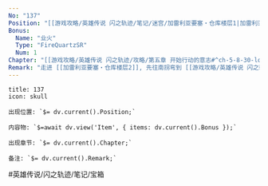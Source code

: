 ```yaml
---
No: "137"
Position: "[[游戏攻略/英雄传说 闪之轨迹/笔记/迷宫/加雷利亚要塞・仓库楼层1|加雷利亚要塞・仓库楼层1]]"
Bonus: 
  Name: "业火"
  Type: "FireQuartzSR"
  Num: 1
Chapter: "[[游戏攻略/英雄传说 闪之轨迹/攻略/第五章 开始行动的意志#^ch-5-8-30-location-02|第五章8/30]]"
Remark: "走进 [[加雷利亚要塞・仓库楼层2]], 先往南拐弯到 [[游戏攻略/英雄传说 闪之轨迹/笔记/迷宫/加雷利亚要塞・仓库楼层1|加雷利亚要塞・仓库楼层1]], [[游戏攻略/英雄传说 闪之轨迹/笔记/战斗/玉帘_2|玉帘]] Boss战后可获得"
---
```

```ad-danger
title: 137
icon: skull

出现位置: `$= dv.current().Position;`

内容物: `$=await dv.view('Item', { items: dv.current().Bonus });`

出现章节: `$= dv.current().Chapter;`

备注: `$= dv.current().Remark;`

```

#英雄传说/闪之轨迹/笔记/宝箱